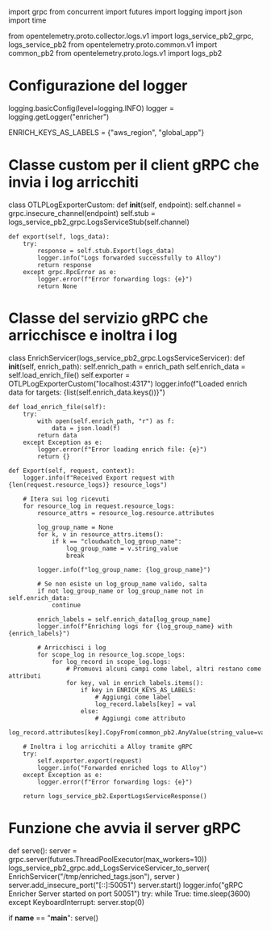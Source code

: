 import grpc
from concurrent import futures
import logging
import json
import time

from opentelemetry.proto.collector.logs.v1 import logs_service_pb2_grpc, logs_service_pb2
from opentelemetry.proto.common.v1 import common_pb2
from opentelemetry.proto.logs.v1 import logs_pb2

# Configurazione del logger
logging.basicConfig(level=logging.INFO)
logger = logging.getLogger("enricher")

ENRICH_KEYS_AS_LABELS = {"aws_region", "global_app"}

# Classe custom per il client gRPC che invia i log arricchiti
class OTLPLogExporterCustom:
    def __init__(self, endpoint):
        self.channel = grpc.insecure_channel(endpoint)
        self.stub = logs_service_pb2_grpc.LogsServiceStub(self.channel)

    def export(self, logs_data):
        try:
            response = self.stub.Export(logs_data)
            logger.info("Logs forwarded successfully to Alloy")
            return response
        except grpc.RpcError as e:
            logger.error(f"Error forwarding logs: {e}")
            return None

# Classe del servizio gRPC che arricchisce e inoltra i log
class EnrichServicer(logs_service_pb2_grpc.LogsServiceServicer):
    def __init__(self, enrich_path):
        self.enrich_path = enrich_path
        self.enrich_data = self.load_enrich_file()
        self.exporter = OTLPLogExporterCustom("localhost:4317")
        logger.info(f"Loaded enrich data for targets: {list(self.enrich_data.keys())}")

    def load_enrich_file(self):
        try:
            with open(self.enrich_path, "r") as f:
                data = json.load(f)
            return data
        except Exception as e:
            logger.error(f"Error loading enrich file: {e}")
            return {}

    def Export(self, request, context):
        logger.info(f"Received Export request with {len(request.resource_logs)} resource_logs")

        # Itera sui log ricevuti
        for resource_log in request.resource_logs:
            resource_attrs = resource_log.resource.attributes

            log_group_name = None
            for k, v in resource_attrs.items():
                if k == "cloudwatch_log_group_name":
                    log_group_name = v.string_value
                    break

            logger.info(f"log_group_name: {log_group_name}")

            # Se non esiste un log_group_name valido, salta
            if not log_group_name or log_group_name not in self.enrich_data:
                continue

            enrich_labels = self.enrich_data[log_group_name]
            logger.info(f"Enriching logs for {log_group_name} with {enrich_labels}")

            # Arricchisci i log
            for scope_log in resource_log.scope_logs:
                for log_record in scope_log.logs:
                    # Promuovi alcuni campi come label, altri restano come attributi
                    for key, val in enrich_labels.items():
                        if key in ENRICH_KEYS_AS_LABELS:
                            # Aggiungi come label
                            log_record.labels[key] = val
                        else:
                            # Aggiungi come attributo
                            log_record.attributes[key].CopyFrom(common_pb2.AnyValue(string_value=val))

        # Inoltra i log arricchiti a Alloy tramite gRPC
        try:
            self.exporter.export(request)
            logger.info("Forwarded enriched logs to Alloy")
        except Exception as e:
            logger.error(f"Error forwarding logs: {e}")

        return logs_service_pb2.ExportLogsServiceResponse()

# Funzione che avvia il server gRPC
def serve():
    server = grpc.server(futures.ThreadPoolExecutor(max_workers=10))
    logs_service_pb2_grpc.add_LogsServiceServicer_to_server(
        EnrichServicer("/tmp/enriched_tags.json"),
        server
    )
    server.add_insecure_port("[::]:50051")
    server.start()
    logger.info("gRPC Enricher Server started on port 50051")
    try:
        while True:
            time.sleep(3600)
    except KeyboardInterrupt:
        server.stop(0)

if __name__ == "__main__":
    serve()
